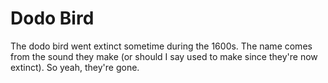 # Dodo Bird

The dodo bird went extinct sometime during the 1600s. The name comes from the
sound they make (or should I say used to make since they're now extinct). So
yeah, they're gone.
